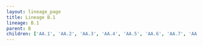 ```yaml
---
layout: lineage_page
title: Lineage B.1
lineage: B.1
parent: B
children: ['AA.1', 'AA.2', 'AA.3', 'AA.4', 'AA.5', 'AA.6', 'AA.7', 'AA.8', 'AB.1', 'AC.1', 'AD.1', 'AD.2', 'AD.2.1', 'AE.1', 'AE.2', 'AE.3', 'AE.4', 'AE.5', 'AE.6', 'AE.7', 'AE.8', 'AF.1', 'AG.1', 'AH.1', 'AH.2', 'AH.3', 'AJ.1', 'AK.1', 'AK.2', 'AL.1', 'AM.1', 'AM.2', 'AM.3', 'AM.4', 'AN.1', 'AP.1', 'AQ.1', 'AQ.2', 'AS.1', 'AS.2', 'AT.1', 'B.1', 'B.1.1', 'B.1.1.1', 'B.1.1.2', 'B.1.1.3', 'B.1.1.4', 'B.1.1.5', 'B.1.1.6', 'B.1.1.7', 'B.1.1.8', 'B.1.1.10', 'B.1.1.12', 'B.1.1.13', 'B.1.1.14', 'B.1.1.15', 'B.1.1.16', 'B.1.1.17', 'B.1.1.20', 'B.1.1.25', 'B.1.1.26', 'B.1.1.27', 'B.1.1.28', 'B.1.1.29', 'B.1.1.30', 'B.1.1.31', 'B.1.1.32', 'B.1.1.33', 'B.1.1.34', 'B.1.1.35', 'B.1.1.36', 'B.1.1.37', 'B.1.1.38', 'B.1.1.39', 'B.1.1.40', 'B.1.1.41', 'B.1.1.43', 'B.1.1.44', 'B.1.1.45', 'B.1.1.46', 'B.1.1.47', 'B.1.1.48', 'B.1.1.49', 'B.1.1.50', 'B.1.1.51', 'B.1.1.52', 'B.1.1.53', 'B.1.1.54', 'B.1.1.55', 'B.1.1.56', 'B.1.1.57', 'B.1.1.58', 'B.1.1.59', 'B.1.1.60', 'B.1.1.61', 'B.1.1.62', 'B.1.1.63', 'B.1.1.64', 'B.1.1.65', 'B.1.1.66', 'B.1.1.67', 'B.1.1.70', 'B.1.1.71', 'B.1.1.72', 'B.1.1.73', 'B.1.1.74', 'B.1.1.75', 'B.1.1.76', 'B.1.1.77', 'B.1.1.78', 'B.1.1.79', 'B.1.1.80', 'B.1.1.81', 'B.1.1.82', 'B.1.1.83', 'B.1.1.84', 'B.1.1.85', 'B.1.1.86', 'B.1.1.87', 'B.1.1.88', 'B.1.1.89', 'B.1.1.90', 'B.1.1.91', 'B.1.1.92', 'B.1.1.93', 'B.1.1.94', 'B.1.1.95', 'B.1.1.96', 'B.1.1.97', 'B.1.1.98', 'B.1.1.99', 'B.1.1.100', 'B.1.1.101', 'B.1.1.102', 'B.1.1.103', 'B.1.1.104', 'B.1.1.105', 'B.1.1.106', 'B.1.1.107', 'B.1.1.108', 'B.1.1.109', 'B.1.1.110', 'B.1.1.111', 'B.1.1.112', 'B.1.1.113', 'B.1.1.114', 'B.1.1.115', 'B.1.1.116', 'B.1.1.117', 'B.1.1.118', 'B.1.1.119', 'B.1.1.120', 'B.1.1.121', 'B.1.1.122', 'B.1.1.123', 'B.1.1.124', 'B.1.1.125', 'B.1.1.126', 'B.1.1.127', 'B.1.1.128', 'B.1.1.129', 'B.1.1.130', 'B.1.1.131', 'B.1.1.132', 'B.1.1.133', 'B.1.1.134', 'B.1.1.135', 'B.1.1.136', 'B.1.1.137', 'B.1.1.138', 'B.1.1.139', 'B.1.1.140', 'B.1.1.141', 'B.1.1.142', 'B.1.1.143', 'B.1.1.144', 'B.1.1.145', 'B.1.1.146', 'B.1.1.147', 'B.1.1.148', 'B.1.1.149', 'B.1.1.150', 'B.1.1.151', 'B.1.1.152', 'B.1.1.153', 'B.1.1.154', 'B.1.1.155', 'B.1.1.156', 'B.1.1.157', 'B.1.1.158', 'B.1.1.159', 'B.1.1.160', 'B.1.1.161', 'B.1.1.162', 'B.1.1.163', 'B.1.1.164', 'B.1.1.165', 'B.1.1.166', 'B.1.1.167', 'B.1.1.168', 'B.1.1.169', 'B.1.1.170', 'B.1.1.171', 'B.1.1.172', 'B.1.1.173', 'B.1.1.174', 'B.1.1.175', 'B.1.1.176', 'B.1.1.177', 'B.1.1.178', 'B.1.1.179', 'B.1.1.180', 'B.1.1.181', 'B.1.1.182', 'B.1.1.183', 'B.1.1.184', 'B.1.1.185', 'B.1.1.186', 'B.1.1.187', 'B.1.1.189', 'B.1.1.190', 'B.1.1.191', 'B.1.1.192', 'B.1.1.193', 'B.1.1.194', 'B.1.1.195', 'B.1.1.196', 'B.1.1.197', 'B.1.1.198', 'B.1.1.199', 'B.1.1.200', 'B.1.1.201', 'B.1.1.202', 'B.1.1.203', 'B.1.1.204', 'B.1.1.205', 'B.1.1.206', 'B.1.1.207', 'B.1.1.208', 'B.1.1.209', 'B.1.1.210', 'B.1.1.211', 'B.1.1.212', 'B.1.1.213', 'B.1.1.214', 'B.1.1.215', 'B.1.1.216', 'B.1.1.217', 'B.1.1.218', 'B.1.1.219', 'B.1.1.220', 'B.1.1.221', 'B.1.1.222', 'B.1.1.223', 'B.1.1.224', 'B.1.1.225', 'B.1.1.226', 'B.1.1.227', 'B.1.1.231', 'B.1.1.232', 'B.1.1.233', 'B.1.1.234', 'B.1.1.235', 'B.1.1.236', 'B.1.1.237', 'B.1.1.238', 'B.1.1.239', 'B.1.1.240', 'B.1.1.241', 'B.1.1.242', 'B.1.1.243', 'B.1.1.244', 'B.1.1.245', 'B.1.1.246', 'B.1.1.247', 'B.1.1.248', 'B.1.1.249', 'B.1.1.250', 'B.1.1.251', 'B.1.1.252', 'B.1.1.253', 'B.1.1.254', 'B.1.1.255', 'B.1.1.256', 'B.1.1.257', 'B.1.1.258', 'B.1.1.259', 'B.1.1.260', 'B.1.1.261', 'B.1.1.262', 'B.1.1.263', 'B.1.1.264', 'B.1.1.265', 'B.1.1.266', 'B.1.1.267', 'B.1.1.268', 'B.1.1.269', 'B.1.1.270', 'B.1.1.271', 'B.1.1.272', 'B.1.1.273', 'B.1.1.274', 'B.1.1.275', 'B.1.1.276', 'B.1.1.277', 'B.1.1.278', 'B.1.1.279', 'B.1.1.280', 'B.1.1.281', 'B.1.1.282', 'B.1.1.283', 'B.1.1.284', 'B.1.1.285', 'B.1.1.286', 'B.1.1.287', 'B.1.1.288', 'B.1.1.289', 'B.1.1.290', 'B.1.1.291', 'B.1.1.292', 'B.1.1.293', 'B.1.1.294', 'B.1.1.295', 'B.1.1.296', 'B.1.1.297', 'B.1.1.298', 'B.1.1.299', 'B.1.1.300', 'B.1.1.301', 'B.1.1.302', 'B.1.1.303', 'B.1.1.304', 'B.1.1.305', 'B.1.1.306', 'B.1.1.307', 'B.1.1.308', 'B.1.1.309', 'B.1.1.310', 'B.1.1.311', 'B.1.1.312', 'B.1.1.313', 'B.1.1.314', 'B.1.1.315', 'B.1.1.316', 'B.1.1.317', 'B.1.1.318', 'B.1.1.319', 'B.1.1.320', 'B.1.1.322', 'B.1.1.323', 'B.1.1.324', 'B.1.1.325', 'B.1.1.326', 'B.1.1.327', 'B.1.1.328', 'B.1.1.329', 'B.1.1.330', 'B.1.1.331', 'B.1.1.332', 'B.1.1.333', 'B.1.1.334', 'B.1.1.335', 'B.1.1.336', 'B.1.1.337', 'B.1.1.338', 'B.1.1.339', 'B.1.1.340', 'B.1.1.341', 'B.1.1.342', 'B.1.1.343', 'B.1.1.344', 'B.1.1.345', 'B.1.1.346', 'B.1.1.347', 'B.1.1.348', 'B.1.1.349', 'B.1.1.350', 'B.1.1.351', 'B.1.1.352', 'B.1.1.353', 'B.1.1.354', 'B.1.1.355', 'B.1.1.356', 'B.1.1.357', 'B.1.1.358', 'B.1.1.359', 'B.1.1.360', 'B.1.1.361', 'B.1.1.362', 'B.1.1.363', 'B.1.1.364', 'B.1.1.365', 'B.1.1.366', 'B.1.1.367', 'B.1.1.368', 'B.1.1.369', 'B.1.1.370', 'B.1.1.371', 'B.1.1.372', 'B.1.1.373', 'B.1.1.374', 'B.1.1.375', 'B.1.1.376', 'B.1.1.377', 'B.1.1.378', 'B.1.1.379', 'B.1.1.380', 'B.1.1.381', 'B.1.1.382', 'B.1.1.383', 'B.1.1.384', 'B.1.1.385', 'B.1.1.386', 'B.1.1.387', 'B.1.1.388', 'B.1.1.389', 'B.1.1.391', 'B.1.1.392', 'B.1.1.393', 'B.1.1.394', 'B.1.1.395', 'B.1.1.396', 'B.1.1.397', 'B.1.1.398', 'B.1.1.399', 'B.1.1.400', 'B.1.1.401', 'B.1.1.402', 'B.1.1.403', 'B.1.1.404', 'B.1.1.405', 'B.1.1.406', 'B.1.1.407', 'B.1.1.408', 'B.1.1.409', 'B.1.1.410', 'B.1.1.411', 'B.1.1.412', 'B.1.1.413', 'B.1.1.414', 'B.1.1.415', 'B.1.1.416', 'B.1.1.417', 'B.1.1.418', 'B.1.1.419', 'B.1.1.420', 'B.1.1.421', 'B.1.1.422', 'B.1.1.423', 'B.1.1.424', 'B.1.1.425', 'B.1.1.426', 'B.1.1.427', 'B.1.1.428', 'B.1.1.429', 'B.1.1.430', 'B.1.1.431', 'B.1.1.432', 'B.1.1.433', 'B.1.1.434', 'B.1.1.435', 'B.1.1.436', 'B.1.1.437', 'B.1.1.438', 'B.1.1.439', 'B.1.1.440', 'B.1.1.441', 'B.1.1.442', 'B.1.1.444', 'B.1.1.445', 'B.1.1.446', 'B.1.1.447', 'B.1.1.448', 'B.1.1.449', 'B.1.1.450', 'B.1.1.451', 'B.1.1.452', 'B.1.1.453', 'B.1.1.456', 'B.1.1.458', 'B.1.1.459', 'B.1.1.461', 'B.1.1.462', 'B.1.1.463', 'B.1.1.464', 'B.1.1.465', 'B.1.1.466', 'B.1.1.467', 'B.1.1.480', 'B.1.1.481', 'B.1.1.482', 'B.1.1.483', 'B.1.1.484', 'B.1.1.485', 'B.1.1.486', 'B.1.1.487', 'B.1.1.500', 'B.1.1.506', 'B.1.1.507', 'B.1.1.512', 'B.1.1.513', 'B.1.1.514', 'B.1.1.515', 'B.1.1.516', 'B.1.1.517', 'B.1.1.518', 'B.1.1.519', 'B.1.1.521', 'B.1.1.522', 'B.1.1.523', 'B.1.2', 'B.1.3', 'B.1.3.1', 'B.1.3.2', 'B.1.3.3', 'B.1.3.4', 'B.1.5', 'B.1.5.2', 'B.1.5.5', 'B.1.5.6', 'B.1.5.11', 'B.1.5.12', 'B.1.5.13', 'B.1.5.15', 'B.1.5.16', 'B.1.5.17', 'B.1.5.18', 'B.1.5.19', 'B.1.5.21', 'B.1.5.25', 'B.1.5.26', 'B.1.5.27', 'B.1.5.28', 'B.1.5.29', 'B.1.5.30', 'B.1.5.31', 'B.1.5.32', 'B.1.5.33', 'B.1.5.34', 'B.1.5.35', 'B.1.5.36', 'B.1.6', 'B.1.8', 'B.1.8.2', 'B.1.9', 'B.1.9.1', 'B.1.9.2', 'B.1.9.3', 'B.1.9.4', 'B.1.9.5', 'B.1.9.6', 'B.1.11', 'B.1.12', 'B.1.13', 'B.1.14', 'B.1.19', 'B.1.21', 'B.1.22', 'B.1.22.1', 'B.1.23', 'B.1.25', 'B.1.26', 'B.1.34', 'B.1.35', 'B.1.36', 'B.1.36.1', 'B.1.36.2', 'B.1.36.3', 'B.1.36.4', 'B.1.36.5', 'B.1.36.6', 'B.1.36.7', 'B.1.36.8', 'B.1.36.9', 'B.1.36.10', 'B.1.36.11', 'B.1.36.12', 'B.1.36.13', 'B.1.36.14', 'B.1.36.15', 'B.1.36.16', 'B.1.36.17', 'B.1.36.17.1', 'B.1.36.18', 'B.1.36.19', 'B.1.36.20', 'B.1.36.21', 'B.1.36.23', 'B.1.36.24', 'B.1.36.25', 'B.1.36.26', 'B.1.36.27', 'B.1.36.28', 'B.1.36.29', 'B.1.36.31', 'B.1.36.33', 'B.1.36.34', 'B.1.36.35', 'B.1.36.36', 'B.1.36.37', 'B.1.36.38', 'B.1.36.39', 'B.1.37', 'B.1.38', 'B.1.39', 'B.1.40', 'B.1.44', 'B.1.67', 'B.1.69', 'B.1.70', 'B.1.74', 'B.1.75', 'B.1.76', 'B.1.77', 'B.1.78', 'B.1.79', 'B.1.80', 'B.1.81', 'B.1.82', 'B.1.83', 'B.1.84', 'B.1.88', 'B.1.89', 'B.1.90', 'B.1.91', 'B.1.93', 'B.1.94', 'B.1.95', 'B.1.96', 'B.1.97', 'B.1.98', 'B.1.102', 'B.1.103', 'B.1.104', 'B.1.105', 'B.1.106', 'B.1.107', 'B.1.108', 'B.1.109', 'B.1.110', 'B.1.110.1', 'B.1.110.2', 'B.1.110.3', 'B.1.111', 'B.1.112', 'B.1.113', 'B.1.114', 'B.1.115', 'B.1.116', 'B.1.117', 'B.1.118', 'B.1.119', 'B.1.120', 'B.1.124', 'B.1.126', 'B.1.127', 'B.1.128', 'B.1.131', 'B.1.133', 'B.1.134', 'B.1.135', 'B.1.136', 'B.1.137', 'B.1.138', 'B.1.139', 'B.1.140', 'B.1.141', 'B.1.142', 'B.1.143', 'B.1.144', 'B.1.145', 'B.1.146', 'B.1.147', 'B.1.149', 'B.1.150', 'B.1.151', 'B.1.152', 'B.1.153', 'B.1.154', 'B.1.156', 'B.1.157', 'B.1.158', 'B.1.159', 'B.1.160', 'B.1.160.1', 'B.1.160.2', 'B.1.160.3', 'B.1.160.4', 'B.1.160.5', 'B.1.160.6', 'B.1.160.7', 'B.1.160.8', 'B.1.160.9', 'B.1.160.10', 'B.1.160.11', 'B.1.160.12', 'B.1.160.13', 'B.1.160.14', 'B.1.160.15', 'B.1.160.16', 'B.1.160.17', 'B.1.160.18', 'B.1.160.19', 'B.1.160.20', 'B.1.160.21', 'B.1.160.22', 'B.1.160.23', 'B.1.160.24', 'B.1.160.25', 'B.1.160.26', 'B.1.160.27', 'B.1.160.28', 'B.1.160.29', 'B.1.160.30', 'B.1.160.31', 'B.1.160.32', 'B.1.160.33', 'B.1.161', 'B.1.162', 'B.1.163', 'B.1.164', 'B.1.165', 'B.1.166', 'B.1.167', 'B.1.168', 'B.1.169', 'B.1.170', 'B.1.173', 'B.1.177', 'B.1.177.1', 'B.1.177.2', 'B.1.177.3', 'B.1.177.4', 'B.1.177.5', 'B.1.177.6', 'B.1.177.7', 'B.1.177.8', 'B.1.177.9', 'B.1.177.10', 'B.1.177.11', 'B.1.177.12', 'B.1.177.13', 'B.1.177.14', 'B.1.177.15', 'B.1.177.16', 'B.1.177.17', 'B.1.177.18', 'B.1.177.19', 'B.1.177.20', 'B.1.177.21', 'B.1.177.22', 'B.1.177.23', 'B.1.177.24', 'B.1.177.25', 'B.1.177.26', 'B.1.177.27', 'B.1.177.28', 'B.1.177.29', 'B.1.177.30', 'B.1.177.31', 'B.1.177.32', 'B.1.177.33', 'B.1.177.34', 'B.1.177.35', 'B.1.177.36', 'B.1.177.37', 'B.1.177.38', 'B.1.177.39', 'B.1.177.40', 'B.1.177.41', 'B.1.177.42', 'B.1.177.43', 'B.1.177.44', 'B.1.177.45', 'B.1.177.46', 'B.1.177.47', 'B.1.177.48', 'B.1.177.49', 'B.1.177.50', 'B.1.177.51', 'B.1.177.52', 'B.1.177.53', 'B.1.177.54', 'B.1.177.55', 'B.1.177.56', 'B.1.177.57', 'B.1.177.58', 'B.1.177.59', 'B.1.177.60', 'B.1.177.61', 'B.1.177.62', 'B.1.177.63', 'B.1.177.64', 'B.1.177.65', 'B.1.177.66', 'B.1.177.67', 'B.1.177.68', 'B.1.177.69', 'B.1.177.70', 'B.1.177.71', 'B.1.177.72', 'B.1.177.73', 'B.1.177.74', 'B.1.177.75', 'B.1.177.76', 'B.1.177.77', 'B.1.177.78', 'B.1.177.79', 'B.1.177.80', 'B.1.177.81', 'B.1.177.82', 'B.1.177.83', 'B.1.177.84', 'B.1.177.85', 'B.1.177.86', 'B.1.177.87', 'B.1.177.88', 'B.1.177.89', 'B.1.178', 'B.1.179', 'B.1.180', 'B.1.181', 'B.1.182', 'B.1.183', 'B.1.184', 'B.1.185', 'B.1.186', 'B.1.187', 'B.1.188', 'B.1.189', 'B.1.190', 'B.1.191', 'B.1.192', 'B.1.193', 'B.1.194', 'B.1.195', 'B.1.196', 'B.1.197', 'B.1.198', 'B.1.199', 'B.1.200', 'B.1.201', 'B.1.202', 'B.1.203', 'B.1.204', 'B.1.205', 'B.1.206', 'B.1.207', 'B.1.208', 'B.1.209', 'B.1.210', 'B.1.211', 'B.1.212', 'B.1.213', 'B.1.214', 'B.1.214.1', 'B.1.214.2', 'B.1.214.3', 'B.1.214.4', 'B.1.215', 'B.1.216', 'B.1.217', 'B.1.218', 'B.1.219', 'B.1.220', 'B.1.221', 'B.1.221.1', 'B.1.221.2', 'B.1.221.3', 'B.1.221.4', 'B.1.222', 'B.1.223', 'B.1.224', 'B.1.225', 'B.1.226', 'B.1.227', 'B.1.228', 'B.1.229', 'B.1.230', 'B.1.232', 'B.1.233', 'B.1.234', 'B.1.235', 'B.1.236', 'B.1.237', 'B.1.238', 'B.1.239', 'B.1.240', 'B.1.240.1', 'B.1.240.2', 'B.1.241', 'B.1.242', 'B.1.243', 'B.1.243.1', 'B.1.244', 'B.1.245', 'B.1.246', 'B.1.247', 'B.1.248', 'B.1.249', 'B.1.250', 'B.1.251', 'B.1.252', 'B.1.253', 'B.1.254', 'B.1.255', 'B.1.256', 'B.1.257', 'B.1.258', 'B.1.258.1', 'B.1.258.2', 'B.1.258.3', 'B.1.258.4', 'B.1.258.5', 'B.1.258.6', 'B.1.258.7', 'B.1.258.8', 'B.1.258.9', 'B.1.258.10', 'B.1.258.11', 'B.1.258.12', 'B.1.258.13', 'B.1.258.14', 'B.1.258.15', 'B.1.258.16', 'B.1.258.17', 'B.1.258.18', 'B.1.258.19', 'B.1.258.20', 'B.1.258.21', 'B.1.258.22', 'B.1.258.23', 'B.1.258.24', 'B.1.259', 'B.1.260', 'B.1.261', 'B.1.262', 'B.1.263', 'B.1.264', 'B.1.264.1', 'B.1.265', 'B.1.266', 'B.1.267', 'B.1.268', 'B.1.269', 'B.1.270', 'B.1.271', 'B.1.272', 'B.1.273', 'B.1.274', 'B.1.275', 'B.1.276', 'B.1.277', 'B.1.278', 'B.1.279', 'B.1.280', 'B.1.281', 'B.1.282', 'B.1.283', 'B.1.284', 'B.1.285', 'B.1.286', 'B.1.287', 'B.1.288', 'B.1.289', 'B.1.290', 'B.1.291', 'B.1.292', 'B.1.293', 'B.1.294', 'B.1.295', 'B.1.296', 'B.1.297', 'B.1.297.1', 'B.1.298', 'B.1.299', 'B.1.300', 'B.1.301', 'B.1.302', 'B.1.303', 'B.1.304', 'B.1.305', 'B.1.306', 'B.1.307', 'B.1.308', 'B.1.309', 'B.1.310', 'B.1.311', 'B.1.312', 'B.1.313', 'B.1.314', 'B.1.315', 'B.1.316', 'B.1.317', 'B.1.318', 'B.1.319', 'B.1.320', 'B.1.321', 'B.1.322', 'B.1.323', 'B.1.324', 'B.1.325', 'B.1.326', 'B.1.327', 'B.1.328', 'B.1.329', 'B.1.330', 'B.1.331', 'B.1.332', 'B.1.333', 'B.1.333.1', 'B.1.334', 'B.1.335', 'B.1.336', 'B.1.337', 'B.1.338', 'B.1.339', 'B.1.340', 'B.1.341', 'B.1.342', 'B.1.343', 'B.1.344', 'B.1.345', 'B.1.346', 'B.1.347', 'B.1.348', 'B.1.349', 'B.1.350', 'B.1.350.1', 'B.1.351', 'B.1.351.1', 'B.1.351.2', 'B.1.351.3', 'B.1.352', 'B.1.353', 'B.1.355', 'B.1.356', 'B.1.357', 'B.1.358', 'B.1.359', 'B.1.360', 'B.1.361', 'B.1.362', 'B.1.362.1', 'B.1.362.2', 'B.1.363', 'B.1.364', 'B.1.365', 'B.1.366', 'B.1.367', 'B.1.368', 'B.1.369', 'B.1.369.1', 'B.1.370', 'B.1.371', 'B.1.372', 'B.1.373', 'B.1.374', 'B.1.374.1', 'B.1.375', 'B.1.376', 'B.1.377', 'B.1.378', 'B.1.379', 'B.1.380', 'B.1.381', 'B.1.382', 'B.1.383', 'B.1.384', 'B.1.385', 'B.1.386', 'B.1.387', 'B.1.388', 'B.1.389', 'B.1.390', 'B.1.391', 'B.1.392', 'B.1.393', 'B.1.394', 'B.1.395', 'B.1.396', 'B.1.397', 'B.1.398', 'B.1.399', 'B.1.400', 'B.1.401', 'B.1.402', 'B.1.403', 'B.1.404', 'B.1.405', 'B.1.406', 'B.1.407', 'B.1.408', 'B.1.409', 'B.1.410', 'B.1.411', 'B.1.412', 'B.1.413', 'B.1.414', 'B.1.415', 'B.1.416', 'B.1.416.1', 'B.1.417', 'B.1.418', 'B.1.419', 'B.1.420', 'B.1.421', 'B.1.422', 'B.1.423', 'B.1.424', 'B.1.425', 'B.1.426', 'B.1.427', 'B.1.428', 'B.1.428.1', 'B.1.428.2', 'B.1.428.3', 'B.1.429', 'B.1.429.1', 'B.1.431', 'B.1.432', 'B.1.433', 'B.1.434', 'B.1.435', 'B.1.436', 'B.1.437', 'B.1.438', 'B.1.438.1', 'B.1.438.2', 'B.1.438.3', 'B.1.438.4', 'B.1.439', 'B.1.440', 'B.1.441', 'B.1.442', 'B.1.443', 'B.1.444', 'B.1.445', 'B.1.446', 'B.1.447', 'B.1.448', 'B.1.449', 'B.1.450', 'B.1.451', 'B.1.452', 'B.1.453', 'B.1.454', 'B.1.455', 'B.1.456', 'B.1.457', 'B.1.457.1', 'B.1.458', 'B.1.459', 'B.1.460', 'B.1.461', 'B.1.462', 'B.1.463', 'B.1.464', 'B.1.465', 'B.1.466', 'B.1.466.1', 'B.1.466.2', 'B.1.467', 'B.1.468', 'B.1.469', 'B.1.470', 'B.1.471', 'B.1.472', 'B.1.473', 'B.1.474', 'B.1.475', 'B.1.476', 'B.1.477', 'B.1.478', 'B.1.479', 'B.1.480', 'B.1.481', 'B.1.482', 'B.1.483', 'B.1.484', 'B.1.485', 'B.1.486', 'B.1.487', 'B.1.488', 'B.1.489', 'B.1.490', 'B.1.491', 'B.1.492', 'B.1.493', 'B.1.494', 'B.1.495', 'B.1.496', 'B.1.497', 'B.1.498', 'B.1.499', 'B.1.499.1', 'B.1.500', 'B.1.501', 'B.1.502', 'B.1.503', 'B.1.504', 'B.1.505', 'B.1.506', 'B.1.507', 'B.1.508', 'B.1.509', 'B.1.510', 'B.1.511', 'B.1.512', 'B.1.513', 'B.1.514', 'B.1.515', 'B.1.516', 'B.1.517', 'B.1.517.1', 'B.1.518', 'B.1.519', 'B.1.520', 'B.1.521', 'B.1.523', 'B.1.524', 'B.1.525', 'B.1.526', 'B.1.526.1', 'B.1.526.2', 'B.1.526.3', 'B.1.527', 'B.1.528', 'B.1.529', 'B.1.530', 'B.1.531', 'B.1.532', 'B.1.533', 'B.1.534', 'B.1.535', 'B.1.536', 'B.1.537', 'B.1.538', 'B.1.539', 'B.1.540', 'B.1.541', 'B.1.542', 'B.1.543', 'B.1.544', 'B.1.545', 'B.1.546', 'B.1.547', 'B.1.548', 'B.1.549', 'B.1.550', 'B.1.551', 'B.1.552', 'B.1.554', 'B.1.555', 'B.1.556', 'B.1.557', 'B.1.558', 'B.1.559', 'B.1.560', 'B.1.561', 'B.1.562', 'B.1.563', 'B.1.564', 'B.1.564.1', 'B.1.565', 'B.1.566', 'B.1.567', 'B.1.568', 'B.1.569', 'B.1.570', 'B.1.571', 'B.1.572', 'B.1.573', 'B.1.574', 'B.1.575', 'B.1.575.1', 'B.1.576', 'B.1.577', 'B.1.578', 'B.1.579', 'B.1.580', 'B.1.581', 'B.1.582', 'B.1.585', 'B.1.586', 'B.1.587', 'B.1.588', 'B.1.588.1', 'B.1.589', 'B.1.590', 'B.1.591', 'B.1.592', 'B.1.593', 'B.1.594', 'B.1.595', 'B.1.595.1', 'B.1.595.2', 'B.1.595.3', 'B.1.595.4', 'B.1.596', 'B.1.596.1', 'B.1.597', 'B.1.598', 'B.1.599', 'B.1.600', 'B.1.601', 'B.1.602', 'B.1.603', 'B.1.604', 'B.1.605', 'B.1.606', 'B.1.607', 'B.1.609', 'B.1.610', 'B.1.611', 'B.1.612', 'B.1.613', 'B.1.614', 'B.1.615', 'B.1.616', 'B.1.617', 'B.1.617.1', 'B.1.617.2', 'B.1.617.3', 'B.1.618', 'B.1.619', 'B.1.620', 'B.1.621', 'B.1.622', 'B.1.623', 'C.1', 'C.1.1', 'C.2', 'C.2.1', 'C.3', 'C.4', 'C.5', 'C.6', 'C.7', 'C.8', 'C.9', 'C.10', 'C.11', 'C.12', 'C.13', 'C.14', 'C.15', 'C.16', 'C.17', 'C.18', 'C.19', 'C.20', 'C.21', 'C.22', 'C.23', 'C.25', 'C.26', 'C.27', 'C.28', 'C.29', 'C.30', 'C.30.1', 'C.31', 'C.32', 'C.33', 'C.34', 'C.35', 'C.36', 'C.36.1', 'C.36.2', 'C.36.3', 'C.36.3.1', 'C.37', 'D.2', 'D.3', 'D.4', 'D.5', 'G.1', 'K.1', 'K.2', 'K.3', 'L.1', 'L.2', 'L.3', 'L.4', 'M.1', 'M.2', 'M.3', 'N.1', 'N.2', 'N.3', 'N.4', 'N.5', 'N.6', 'N.7', 'N.8', 'N.9', 'N.10', 'P.1', 'P.1.1', 'P.1.2', 'P.2', 'P.3', 'P.4', 'R.1', 'R.2', 'S.1', 'U.1', 'U.2', 'U.3', 'V.1', 'V.2', 'W.1', 'W.2', 'W.3', 'W.4', 'Y.1', 'Z.1']
---
```

